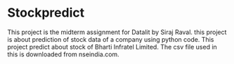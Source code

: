 # Stockpredict
This project is the midterm assignment for Datalit by Siraj Raval.
this project is about prediction of stock data of a company using python code.
This project predict about stock of Bharti Infratel Limited.
The csv file used in this is downloaded from nseindia.com.
